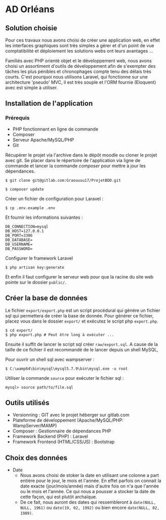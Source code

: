 # AD Orléans
## Solution choisie
Pour ces travaux nous avons choisi de créer une application web, en effet les interfaces graphiques sont très simples a gérer et d'un point de vue comptatibilité et déploiement les solutions webs ont leurs avantages ...

Familiés avec PHP orienté objet et le développement web, nous avons choisi un assortiment d'outils de développement afin de s'exempter des tâches les plus pénibles et chronophages compte tenu des délais très courts. C'est pourquoi nous utilisons Laravel, qui fonctionne sur une architecture 'pseudo' MVC, il est très souple et l'ORM fournie (Eloquent) avec est simple à utiliser.

## Installation de l'application

### Prérequis
* PHP fonctionnant en ligne de commande
* Composer
* Serveur Apache/MySQL/PHP
* Git

Récupérer le projet via l'archive dans le dépôt moodle ou cloner le projet avec git. Se placer dans le répertoire de l'application via ligne de commande et lancer la commande *composer* pour mettre à jour les dépendances.

```
$ git clone git@gitlab.com:Graouuuu17/ProjetBDD.git
```

``` 
$ composer update
```` 

Créer un fichier de configuration pour Laravel :

```
$ cp .env.example .env
```

Et fournir les informations suivantes :

```
DB_CONNECTION=mysql
DB_HOST=127.0.0.1
DB_PORT=3306
DB_DATABASE=
DB_USERNAME=
DB_PASSWORD=
```

Configurer le framework Laravel

```
$ php artisan key:generate
```

Et enfin il faut configurer le serveur web pour que la racine du site web pointe sur le dossier `public/`. 

## Créer la base de données

Le fichier `export/export.php` est un script procédural qui génére un fichier sql qui permettera de créer la base de donnée. Pour générer ce fichier, placez vous dans le dossier `export/` et exécutez le script php `export.php`.

``` shell
$ cd export/
$ php export.php # Peut être long à exécuter ...
```

Ensuite il suffit de lancer le script sql créer `raw/export.sql`. A cause de la taille de ce fichier il est recommandé de le lancer depuis un shell MySQL, 

Pour ouvrir un shell sql avec wampserver : 
```
$ C:\wamp64\bin\mysql\mysql5.7.9\bin\mysql.exe -u root
```

Utiliser la commande `source` pour exécuter le fichier sql :

``` mysql
mysql> source path/to/file.sql
```

## Outils utilisés

* Versionning : GIT avec le projet héberger sur gitlab.com
* Plateforme de développement (Apache/MySQL/PHP: WampServer/MAMP)
* Composer : Gestionnaire de dépendances PHP
* Framework Backend (PHP) : Laravel
* Framework Frontend (HTML/CSS/JS) : Bootstrap

## Choix des données

* Date
    * Nous avons choisi de stoker la date en utilisant une colonne a part entière pour le jour, le mois et l'année. En effet parfois on connait la date exacte (jour/mois/année) mais d'autre fois on n'a que l'année ou le mois et l'année. Ce qui nous a pousser a stocker la date de cette façon, qui est plutôt archaïque.
    * De ce fait, nous auront des dates qui ressembleront à `date(NULL, NULL, 1961)` ou `date(19, 02, 1992)` ou bien encore `date(NULL, 02, 1989)`.